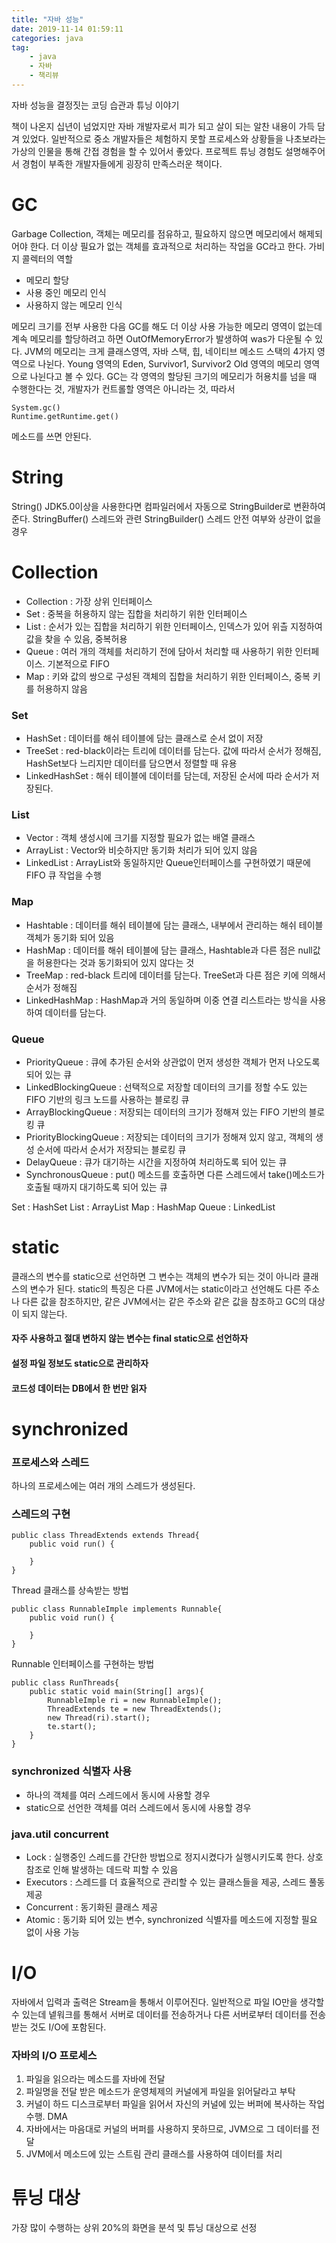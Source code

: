 ```yaml
---
title: "자바 성능"
date: 2019-11-14 01:59:11
categories: java
tag:
	- java
	- 자바
    - 책리뷰
---
```


자바 성능을 결정짓는 코딩 습관과 튜닝 이야기

책이 나온지 십년이 넘었지만 자바 개발자로서 피가 되고 살이 되는 알찬 내용이 가득 담겨 있었다. 일반적으로 중소 개발자들은 체험하지 못할 프로세스와 상황들을 나초보라는 가상의 인물을 통해 간접 경험을 할 수 있어서 좋았다. 프로젝트 튜닝 경험도 설명해주어서 경험이 부족한 개발자들에게 굉장히 만족스러운 책이다.

# GC
Garbage Collection, 객체는 메모리를 점유하고, 필요하지 않으면 메모리에서 해제되어야 한다. 더 이상 필요가 없는 객체를 효과적으로 처리하는 작업을 GC라고 한다.
가비지 콜렉터의 역할
* 메모리 할당
* 사용 중인 메모리 인식
* 사용하지 않는 메모리 인식

메모리 크기를 전부 사용한 다음 GC를 해도 더 이상 사용 가능한 메모리 영역이 없는데 계속 메모리를 할당하려고 하면 OutOfMemoryError가 발생하여 was가 다운될 수 있다.
JVM의 메모리는 크게 클래스영역, 자바 스택, 힙, 네이티브 메소드 스택의 4가지 영역으로 나뉜다.
Young 영역의 Eden, Survivor1, Survivor2 Old 영역의 메모리 영역으로 나뉜다고 볼 수 있다. 
GC는 각 영역의 할당된 크기의 메모리가 허용치를 넘을 때 수행한다는 것, 개발자가 컨트롤할 영역은 아니라는 것, 따라서
```
System.gc()
Runtime.getRuntime.get()
```
메소드를 쓰면 안된다.

# String
String()
JDK5.0이상을 사용한다면 컴파일러에서 자동으로 StringBuilder로 변환하여 준다.
StringBuffer()
스레드와 관련
StringBuilder()
스레드 안전 여부와 상관이 없을 경우

# Collection
* Collection : 가장 상위 인터페이스
* Set : 중복을 허용하지 않는 집합을 처리하기 위한 인터페이스
* List : 순서가 있는 집합을 처리하기 위한 인터페이스, 인덱스가 있어 위츨 지정하여 값을 찾을 수 있음, 중복허용
* Queue : 여러 개의 객체를 처리하기 전에 담아서 처리할 때 사용하기 위한 인터페이스. 기본적으로 FIFO
* Map : 키와 값의 쌍으로 구성된 객체의 집합을 처리하기 위한 인터페이스, 중복 키를 허용하지 않음

### Set
* HashSet : 데이터를 해쉬 테이블에 담는 클래스로 순서 없이 저장
* TreeSet : red-black이라는 트리에 데이터를 담는다. 값에 따라서 순서가 정해짐, HashSet보다 느리지만 데이터를 담으면서 정렬할 때 유용
* LinkedHashSet : 해쉬 테이블에 데이터를 담는데, 저장된 순서에 따라 순서가 저장된다.

### List
* Vector : 객체 생성시에 크기를 지정할 필요가 없는 배열 클래스
* ArrayList : Vector와 비슷하지만 동기화 처리가 되어 있지 않음
* LinkedList : ArrayList와 동일하지만 Queue인터페이스를 구현하였기 때문에 FIFO 큐 작업을 수행

### Map
* Hashtable : 데이터를 해쉬 테이블에 담는 클래스, 내부에서 관리하는 해쉬 테이블 객체가 동기화 되어 있음
* HashMap : 데이터를 해쉬 테이블에 담는 클래스, Hashtable과 다른 점은 null값을 허용한다는 것과 동기화되어 있지 않다는 것
* TreeMap : red-black 트리에 데이터를 담는다. TreeSet과 다른 점은 키에 의해서 순서가 정해짐
* LinkedHashMap : HashMap과 거의 동일하며 이중 연결 리스트라는 방식을 사용하여 데이터를 담는다.

### Queue
* PriorityQueue : 큐에 추가된 순서와 상관없이 먼저 생성한 객체가 먼저 나오도록 되어 있는 큐
* LinkedBlockingQueue : 선택적으로 저장할 데이터의 크기를 정할 수도 있는 FIFO 기반의 링크 노드를 사용하는 블로킹 큐
* ArrayBlockingQueue : 저장되는 데이터의 크기가 정해져 있는 FIFO 기반의 블로킹 큐
* PriorityBlockingQueue : 저장되는 데이터의 크기가 정해져 있지 않고, 객체의 생성 순서에 따라서 순서가 저장되는 블로킹 큐
* DelayQueue : 큐가 대기하는 시간을 지정하여 처리하도록 되어 있는 큐
* SynchronousQueue : put() 메소드를 호출하면 다른 스레드에서 take()메소드가 호출될 때까지 대기하도록 되어 있는 큐

Set : HashSet
List : ArrayList
Map : HashMap
Queue : LinkedList

# static
클래스의 변수를 static으로 선언하면 그 변수는 객체의 변수가 되는 것이 아니라 클래스의 변수가 된다.
static의 특징은 다른 JVM에서는 static이라고 선언해도 다른 주소나 다른 값을 참조하지만, 같은 JVM에서는 같은 주소와 같은 값을 참조하고 GC의 대상이 되지 않는다. 
#### 자주 사용하고 절대 변하지 않는 변수는 final static으로 선언하자
#### 설정 파일 정보도 static으로 관리하자 
#### 코드성 데이터는 DB에서 한 번만 읽자

# synchronized
### 프로세스와 스레드
하나의 프로세스에는 여러 개의 스레드가 생성된다.
### 스레드의 구현
```
public class ThreadExtends extends Thread{
    public void run() {

    }
}
```
Thread 클래스를 상속받는 방법
```
public class RunnableImple implements Runnable{
    public void run() {

    }
}
```
Runnable 인터페이스를 구현하는 방법
```
public class RunThreads{
    public static void main(String[] args){
        RunnableImple ri = new RunnableImple();
        ThreadExtends te = new ThreadExtends();
        new Thread(ri).start();
        te.start();
    }
}
```
### synchronized 식별자 사용
* 하나의 객체를 여러 스레드에서 동시에 사용할 경우
* static으로 선언한 객체를 여러 스레드에서 동시에 사용할 경우

### java.util concurrent
* Lock : 실행중인 스레드를 간단한 방법으로 정지시켰다가 실행시키도록 한다. 상호 참조로 인해 발생하는 데드락 피할 수 있음
* Executors : 스레드를 더 효율적으로 관리할 수 있는 클래스들을 제공, 스레드 풀동 제공
* Concurrent : 동기화된 클래스 제공
* Atomic : 동기화 되어 있는 변수, synchronized 식별자를 메소드에 지정할 필요 없이 사용 가능

# I/O
자바에서 입력과 출력은 Stream을 통해서 이루어진다. 일반적으로 파일 IO만을 생각할 수 있는데 넽워크를 통해서 서버로 데이터를 전송하거나 다른 서버로부터 데이터를 전송받는 것도 I/O에 포함된다. 

### 자바의 I/O 프로세스
1. 파일을 읽으라는 메소드를 자바에 전달
2. 파일명을 전달 받은 메소드가 운영체제의 커널에게 파일을 읽어달라고 부탁
3. 커널이 하드 디스크로부터 파일을 읽어서 자신의 커널에 있는 버퍼에 복사하는 작업 수행. DMA
4. 자바에서는 마음대로 커널의 버퍼를 사용하지 못하므로, JVM으로 그 데이터를 전달
5. JVM에서 메소드에 있는 스트림 관리 클래스를 사용하여 데이터를 처리

# 튜닝 대상
가장 많이 수행하는 상위 20%의 화면을 분석 및 튜닝 대상으로 선정
